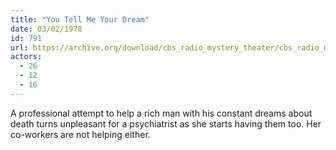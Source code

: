 ```yaml
---
title: "You Tell Me Your Dream"
date: 03/02/1978
id: 791
url: https://archive.org/download/cbs_radio_mystery_theater/cbs_radio_mystery_theater-0751-0800.zip/cbs_radio_mystery_theater-0751-0800%2Fcbsrmt_0791_you_tell_me_your_dream.mp3
actors:
  - 26
  - 12
  - 16
---
```

A professional attempt to help a rich man with his constant dreams about death turns unpleasant for a psychiatrist as she starts having them too. Her co-workers are not helping either.